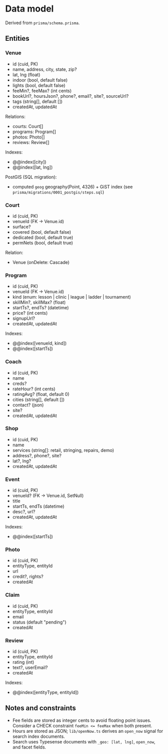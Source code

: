 # Data model

Derived from `prisma/schema.prisma`.

## Entities

### Venue
- id (cuid, PK)
- name, address, city, state, zip?
- lat, lng (float)
- indoor (bool, default false)
- lights (bool, default false)
- feeMin?, feeMax? (int cents)
- bookUrl?, hoursJson?, phone?, email?, site?, sourceUrl?
- tags (string[], default [])
- createdAt, updatedAt

Relations:
- courts: Court[]
- programs: Program[]
- photos: Photo[]
- reviews: Review[]

Indexes:
- @@index([city])
- @@index([lat, lng])

PostGIS (SQL migration):
- computed `geog` geography(Point, 4326) + GiST index (see `prisma/migrations/0001_postgis/steps.sql`)

### Court
- id (cuid, PK)
- venueId (FK → Venue.id)
- surface?
- covered (bool, default false)
- dedicated (bool, default true)
- permNets (bool, default true)

Relation:
- Venue (onDelete: Cascade)

### Program
- id (cuid, PK)
- venueId (FK → Venue.id)
- kind (enum: lesson | clinic | league | ladder | tournament)
- skillMin?, skillMax? (float)
- startTs?, endTs? (datetime)
- price? (int cents)
- signupUrl?
- createdAt, updatedAt

Indexes:
- @@index([venueId, kind])
- @@index([startTs])

### Coach
- id (cuid, PK)
- name
- creds?
- rateHour? (int cents)
- ratingAvg? (float, default 0)
- cities (string[], default [])
- contact? (json)
- site?
- createdAt, updatedAt

### Shop
- id (cuid, PK)
- name
- services (string[]: retail, stringing, repairs, demo)
- address?, phone?, site?
- lat?, lng?
- createdAt, updatedAt

### Event
- id (cuid, PK)
- venueId? (FK → Venue.id, SetNull)
- title
- startTs, endTs (datetime)
- desc?, url?
- createdAt, updatedAt

Indexes:
- @@index([startTs])

### Photo
- id (cuid, PK)
- entityType, entityId
- url
- credit?, rights?
- createdAt

### Claim
- id (cuid, PK)
- entityType, entityId
- email
- status (default "pending")
- createdAt

### Review
- id (cuid, PK)
- entityType, entityId
- rating (int)
- text?, userEmail?
- createdAt

Indexes:
- @@index([entityType, entityId])

## Notes and constraints
- Fee fields are stored as integer cents to avoid floating point issues. Consider a CHECK constraint `feeMin <= feeMax` when both present.
- Hours are stored as JSON; `lib/openNow.ts` derives an `open_now` signal for search index documents.
- Search uses Typesense documents with `_geo: [lat, lng]`, `open_now`, and facet fields.
